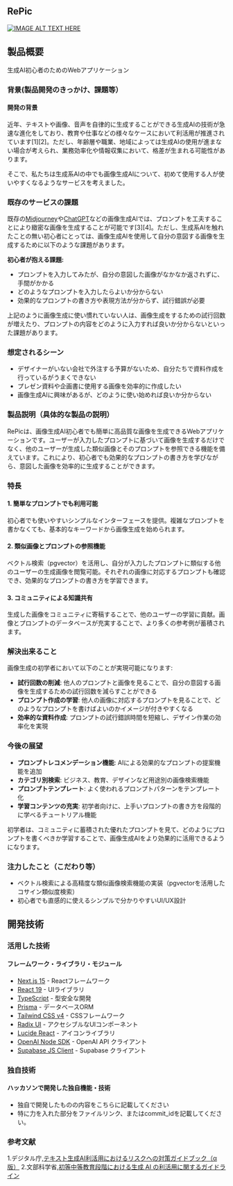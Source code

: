 ## RePic

[![IMAGE ALT TEXT HERE](https://jphacks.com/wp-content/uploads/2025/05/JPHACKS2025_ogp.jpg)](https://www.youtube.com/watch?v=lA9EluZugD8)

## 製品概要
生成AI初心者のためのWebアプリケーション

### 背景(製品開発のきっかけ、課題等）

#### 開発の背景

近年、テキストや画像、音声を自律的に生成することができる生成AIの技術が急速な進化をしており、教育や仕事などの様々なケースにおいて利活用が推進されています[1][2]。ただし、年齢層や職業、地域によっては生成AIの使用が進まない場合が考えられ、業務効率化や情報収集において、格差が生まれる可能性があります。

そこで、私たちは生成系AIの中でも画像生成AIについて、初めて使用する人が使いやすくなるようなサービスを考えました。



#### 

### 既存のサービスの課題

既存の[Midjourney](https://www.midjourney.com/)や[ChatGPT](https://chatgpt.com/)などの画像生成AIでは、プロンプトを工夫することにより緻密な画像を生成することが可能です[3][4]。ただし、生成系AIを触れたことの無い初心者にとっては、画像生成AIを使用して自分の意図する画像を生成するために以下のような課題があります。

**初心者が抱える課題:**
- プロンプトを入力してみたが、自分の意図した画像がなかなか返されずに、手間がかかる
- どのようなプロンプトを入力したらよいか分からない
- 効果的なプロンプトの書き方や表現方法が分からず、試行錯誤が必要

上記のように画像生成に使い慣れていない人は、画像生成をするための試行回数が増えたり、プロンプトの内容をどのように入力すれば良いか分からないといった課題があります。

### 想定されるシーン
- デザイナーがいない会社で外注する予算がないため、自分たちで資料作成を行っているがうまくできない
- プレゼン資料や企画書に使用する画像を効率的に作成したい
- 画像生成AIに興味があるが、どのように使い始めれば良いか分からない

### 製品説明（具体的な製品の説明）
RePicは、画像生成AI初心者でも簡単に高品質な画像を生成できるWebアプリケーションです。ユーザーが入力したプロンプトに基づいて画像を生成するだけでなく、他のユーザーが生成した類似画像とそのプロンプトを参照できる機能を備えています。これにより、初心者でも効果的なプロンプトの書き方を学びながら、意図した画像を効率的に生成することができます。

### 特長
#### 1. 簡単なプロンプトでも利用可能
初心者でも使いやすいシンプルなインターフェースを提供。複雑なプロンプトを書かなくても、基本的なキーワードから画像生成を始められます。

#### 2. 類似画像とプロンプトの参照機能
ベクトル検索（pgvector）を活用し、自分が入力したプロンプトに類似する他のユーザーの生成画像を閲覧可能。それぞれの画像に対応するプロンプトも確認でき、効果的なプロンプトの書き方を学習できます。

#### 3. コミュニティによる知識共有
生成した画像をコミュニティに寄稿することで、他のユーザーの学習に貢献。画像とプロンプトのデータベースが充実することで、より多くの参考例が蓄積されます。

### 解決出来ること
画像生成の初学者において以下のことが実現可能になります:

- **試行回数の削減**: 他人のプロンプトと画像を見ることで、自分の意図する画像を生成するための試行回数を減らすことができる
- **プロンプト作成の学習**: 他人の画像に対応するプロンプトを見ることで、どのようなプロンプトを書けばよいのかイメージが付きやすくなる
- **効率的な資料作成**: プロンプトの試行錯誤時間を短縮し、デザイン作業の効率化を実現

### 今後の展望
- **プロンプトレコメンデーション機能**: AIによる効果的なプロンプトの提案機能を追加
- **カテゴリ別検索**: ビジネス、教育、デザインなど用途別の画像検索機能
- **プロンプトテンプレート**: よく使われるプロンプトパターンをテンプレート化
- **学習コンテンツの充実**: 初学者向けに、上手いプロンプトの書き方を段階的に学べるチュートリアル機能

初学者は、コミュニティに蓄積された優れたプロンプトを見て、どのようにプロンプトを書くべきか学習することで、画像生成AIをより効果的に活用できるようになります。

### 注力したこと（こだわり等）
* ベクトル検索による高精度な類似画像検索機能の実装（pgvectorを活用したコサイン類似度検索）
* 初心者でも直感的に使えるシンプルで分かりやすいUI/UX設計

## 開発技術
### 活用した技術
#### フレームワーク・ライブラリ・モジュール
* [Next.js 15](https://nextjs.org/) - Reactフレームワーク
* [React 19](https://react.dev/) - UIライブラリ
* [TypeScript](https://www.typescriptlang.org/) - 型安全な開発
* [Prisma](https://www.prisma.io/) - データベースORM
* [Tailwind CSS v4](https://tailwindcss.com/) - CSSフレームワーク
* [Radix UI](https://www.radix-ui.com/) - アクセシブルなUIコンポーネント
* [Lucide React](https://lucide.dev/) - アイコンライブラリ
* [OpenAI Node SDK](https://github.com/openai/openai-node) - OpenAI API クライアント
* [Supabase JS Client](https://supabase.com/docs/reference/javascript/introduction) - Supabase クライアント


### 独自技術
#### ハッカソンで開発した独自機能・技術
* 独自で開発したものの内容をこちらに記載してください
* 特に力を入れた部分をファイルリンク、またはcommit_idを記載してください。


### 参考文献

1.デジタル庁,[テキスト生成AI利活用におけるリスクへの対策ガイドブック（α版）](https://www.digital.go.jp/resources/generalitve-ai-guidebook)
2.文部科学省,[初等中等教育段階における生成 AI の利活用に関するガイドライン](https://www.mext.go.jp/content/20241226-mxt_shuukyo02-000030823_001.pdf)